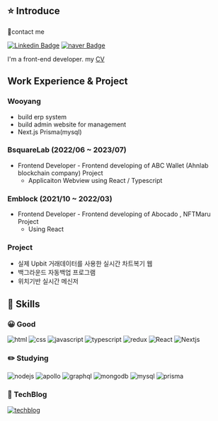 ## ⭐️ Introduce

🤞contact me

[![Linkedin Badge](https://img.shields.io/badge/-LinkedIn-blue?style=flat-square&logo=Linkedin&logoColor=white&link=https://www.linkedin.com/in/seong-yun-byeon-8183a8113/)](https://www.linkedin.com/in/%EC%A4%80%EC%84%B1-%EC%9C%A4-8112191ab/)
[![naver Badge](https://img.shields.io/badge/-naver-03C75A?style=flat-square&logo=naver&logoColor=white&link=mailto:erurang@naver.com)](mailto:erurang@naver.com)

I'm a front-end developer. my [CV](https://drive.google.com/file/d/1rfqX3WF5ouXOc3Ffd2xAzV2aKQd_Ux7u/view?usp=share_link)

## Work Experience & Project

### Wooyang

- build erp system
- build admin website for management
- Next.js Prisma(mysql)

### BsquareLab (2022/06 ~ 2023/07)

- Frontend Developer - Frontend developing of ABC Wallet (Ahnlab blockchain company) Project
  - Applicaiton Webview using React / Typescript

### Emblock (2021/10 ~ 2022/03)

- Frontend Developer - Frontend developing of Abocado , NFTMaru Project
  - Using React

### Project

- 실제 Upbit 거래데이터를 사용한 실시간 차트복기 웹
- 백그라운드 자동백업 프로그램
- 위치기반 실시간 메신저

## 💪 Skills

### 😀 Good

![html](https://img.shields.io/badge/Html5-E34F26.svg?&style=for-the-badge&logo=Html5&logoColor=white)
![css](https://img.shields.io/badge/css3-1572B6.svg?&style=for-the-badge&logo=CSS3&logoColor=white)
![javascript](https://img.shields.io/badge/javascript-F7DF1E.svg?&style=for-the-badge&logo=javascript&logoColor=white)
![typescript](https://img.shields.io/badge/typescript-3178C6.svg?&style=for-the-badge&logo=typescript&logoColor=white)
![redux](https://img.shields.io/badge/Redux-764ABC.svg?&style=for-the-badge&logo=Redux&logoColor=white)
![React](https://img.shields.io/badge/REACT-61DAFB.svg?&style=for-the-badge&logo=REACT&logoColor=black)
![Nextjs](https://img.shields.io/badge/Next.js-000000.svg?&style=for-the-badge&logo=Next.js&logoColor=white)

### ✏️ Studying

![nodejs](https://img.shields.io/badge/node.js-339933.svg?&style=for-the-badge&logo=node.js&logoColor=white)
![apollo](https://img.shields.io/badge/apollo%20graphQL-311C87.svg?&style=for-the-badge&logo=apollo%20graphQL&logoColor=white)
![graphql](https://img.shields.io/badge/graphql-E10098.svg?&style=for-the-badge&logo=graphql&logoColor=white)
![mongodb](https://img.shields.io/badge/mongodb-47A248.svg?&style=for-the-badge&logo=mongodb&logoColor=white)
![mysql](https://img.shields.io/badge/mysql-4479A1.svg?&style=for-the-badge&logo=mysql&logoColor=white)
![prisma](https://img.shields.io/badge/prisma-2D3748.svg?&style=for-the-badge&logo=prisma&logoColor=white)

<!-- ![redux](https://img.shields.io/badge/로고명-원하는색상코드.svg?&style=for-the-badge&logo=로고명&logoColor=white) -->

### 📘 TechBlog

[![techblog](https://img.shields.io/badge/github-4479A1.svg?&style=for-the-badge&logo=github&logoColor=white)](http://erurang.github.io)

<!-- </div> -->

